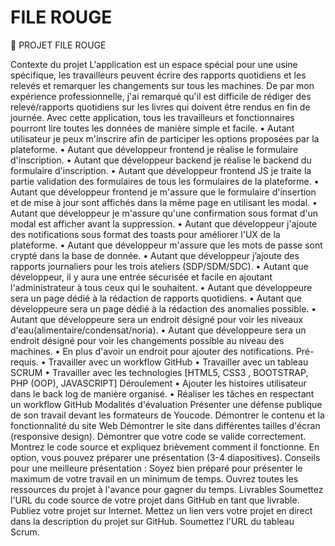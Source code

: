 # FILE ROUGE

	PROJET FILE ROUGE

Contexte du projet
L'application est un espace spécial pour une usine spécifique, les travailleurs peuvent écrire des rapports quotidiens et les relevés et remarquer les changements sur tous les machines. De par mon expérience professionnelle, j'ai remarqué qu'il est difficile de rédiger des relevé/rapports quotidiens sur les livres qui doivent être rendus en fin de journée. Avec cette application, tous les travailleurs et fonctionnaires pourront lire toutes les données de manière simple et facile.
•	Autant utilisateur je peux m'inscrire afin de participer les options proposées par la plateforme.
•	Autant que développeur frontend je réalise le formulaire d'inscription.
•	Autant que développeur backend je réalise le backend du formulaire d'inscription.
•	Autant que développeur frontend JS je traite la partie validation des formulaires de tous les formulaires de la plateforme.
•	Autant que développeur frontend je m'assure que le formulaire d'insertion et de mise à jour sont affichés dans la même page en utilisant les modal.
•	Autant que développeur je m'assure qu'une confirmation sous format d'un modal est afficher avant la suppression.
•	Autant que développeur j'ajoute des notifications sous format des toasts pour améliorer l'UX de la plateforme.
•	Autant que développeur m'assure que les mots de passe sont crypté dans la base de donnée.
•	Autant que développeur j’ajoute des rapports journaliers pour les trois ateliers (SDP/SDM/SDC).
•	Autant que développeur, il y aura une entrée sécurisée et facile en ajoutant l'administrateur à tous ceux qui le souhaitent.
•	Autant que développeure sera un page dédié à la rédaction de rapports quotidiens.
•	Autant que développeure sera un page dédié à la rédaction des anomalies possible.
•	Autant que développeure sera un endroit désigné pour voir les niveaux d'eau(alimentaire/condensat/noria).
•	Autant que développeure sera un endroit désigné pour voir les changements possible au  niveau des machines.
•	En plus d'avoir un endroit pour ajouter des notifications.
Pré-requis.
•	Travailler avec un workflow GitHub
•	Travailler avec un tableau SCRUM
•	Travailler avec les technologies [HTML5, CSS3 , BOOTSTRAP, PHP (OOP), JAVASCRIPT]
Déroulement
•	Ajouter les histoires utilisateur dans le back log de manière organisé.
•	Réaliser les tâches en respectant un workflow GitHub
Modalités d'évaluation
Présenter une défense publique de son travail devant les formateurs de Youcode.
Démontrer le contenu et la fonctionnalité du site Web Démontrer le site dans différentes tailles d'écran (responsive design).
Démontrer que votre code se valide correctement. Montrez le code source et expliquez brièvement comment il fonctionne. 
En option, vous pouvez préparer une présentation (3-4 diapositives). 
Conseils pour une meilleure présentation : Soyez bien préparé pour présenter le maximum de votre travail en un minimum de temps. Ouvrez toutes les ressources du projet à l'avance pour gagner du temps.
Livrables
Soumettez l'URL du code source de votre projet dans GitHub en tant que livrable. Publiez votre projet sur Internet. Mettez un lien vers votre projet en direct dans la description du projet sur GitHub. Soumettez l'URL du tableau Scrum.



